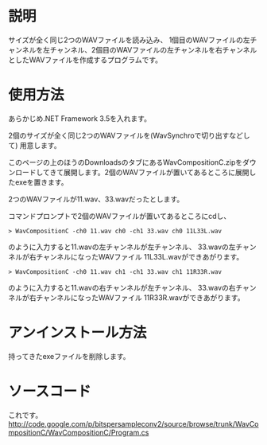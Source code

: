 # 説明 #

サイズが全く同じ2つのWAVファイルを読み込み、
1個目のWAVファイルの左チャンネルを左チャンネル、2個目のWAVファイルの左チャンネルを右チャンネルとしたWAVファイルを作成するプログラムです。

# 使用方法 #

あらかじめ.NET Framework 3.5を入れます。

2個のサイズが全く同じ2つのWAVファイルを(WavSynchroで切り出すなどして)
用意します。

このページの上のほうのDownloadsのタブにあるWavCompositionC.zipをダウンロードしてきて展開します。2個のWAVファイルが置いてあるところに展開したexeを置きます。

2つのWAVファイルが11.wav、33.wavだったとします。

コマンドプロンプトで2個のWAVファイルが置いてあるところにcdし、

```
> WavCompositionC -ch0 11.wav ch0 -ch1 33.wav ch0 11L33L.wav
```

のように入力すると11.wavの左チャンネルが左チャンネル、
33.wavの左チャンネルが右チャンネルになったWAVファイル 11L33L.wavができあがります。

```
> WavCompositionC -ch0 11.wav ch1 -ch1 33.wav ch1 11R33R.wav
```

のように入力すると11.wavの右チャンネルが左チャンネル、
33.wavの右チャンネルが右チャンネルになったWAVファイル 11R33R.wavができあがります。

# アンインストール方法 #

持ってきたexeファイルを削除します。

# ソースコード #

これです。
http://code.google.com/p/bitspersampleconv2/source/browse/trunk/WavCompositionC/WavCompositionC/Program.cs